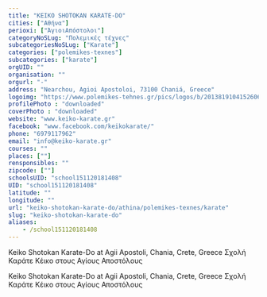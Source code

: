```yaml
---
title: "KEIKO SHOTOKAN KARATE-DO"
cities: ["Αθήνα"]
perioxi: ["ΆγιοιΑπόστολοι"]
categoryNoSLug: "Πολεμικές τέχνες"
subcategoriesNoSLug: ["Karate"]
categories: ["polemikes-texnes"]
subcategories: ["karate"]
orgUID: ""
organisation: ""
orgurl: "-"
address: "Nearchou, Agioi Apostoloi, 73100 Chaniá, Greece"
logoimg: "https://www.polemikes-tehnes.gr/pics/logos/b/2013819104152606.jpg"
profilePhoto : "downloaded"
coverPhoto : "downloaded"
website: "www.keiko-karate.gr"
facebook: "www.facebook.com/keikokarate/"
phone: "6979117962"
email: "info@keiko-karate.gr"
courses: ""
places: [""]
rensponsibles: ""
zipcode: [""]
schoolsUID: "school151120181408"
UID: "school151120181408"
latitude: ""
longitude: ""
url: "keiko-shotokan-karate-do/athina/polemikes-texnes/karate"
slug: "keiko-shotokan-karate-do"
aliases:
    - /school151120181408
---
```



Keiko Shotokan Karate-Do at Agii Apostoli, Chania, Crete, Greece Σχολή Καράτε Κέικο στους Αγίους Αποστόλους

Keiko Shotokan Karate-Do at Agii Apostoli, Chania, Crete, Greece Σχολή Καράτε Κέικο στους Αγίους Αποστόλους